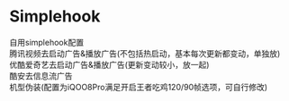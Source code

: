 # Simplehook
自用simplehook配置<br>腾讯视频去启动广告&播放广告(不包括热启动，基本每次更新都变动，单独放)<br>优酷爱奇艺去启动广告&播放广告(更新变动较小，放一起)<br>酷安去信息流广告<br>机型伪装(配置为iQOO8Pro满足开启王者吃鸡120/90帧选项，可自行修改)
